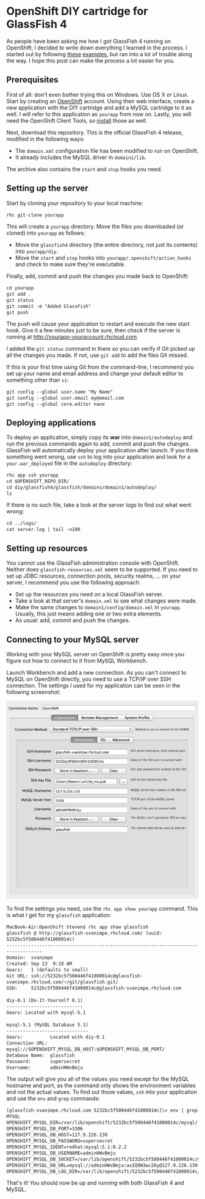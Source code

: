 # OpenShift DIY cartridge for GlassFish 4

As people have been asking me how I got GlassFish 4 running on OpenShift, I decided to write down everything I learned in the process. I started out by following <a href="http://www.openshift.com/blogs/running-java-apps-in-the-cloud-with-glassfish-and-a-paas">these</a> <a href="https://github.com/openshift-quickstart/openshift-glassfish3-sample">examples</a>, but ran into a lot of trouble along the way. I hope this post can make the process a lot easier for you.

## Prerequisites

First of all: don't even bother trying this on Windows. Use OS X or Linux. Start by creating an <a href="https://www.openshift.com/">OpenShift</a> account. Using their web interface, create a new application with the DIY cartridge and add a MySQL cartridge to it as well. I will refer to this application as `yourapp` from now on. Lastly, you will need the OpenShift Client Tools, so <a href="https://www.openshift.com/developers/rhc-client-tools-install">install</a> those as well.

Next, download this repository. This is the official GlassFish 4 release, modified in the following ways:

- The `domain.xml` configuration file has been modified to run on OpenShift.
- It already includes the MySQL driver in `domain1/lib`.

The archive also contains the `start` and `stop` hooks you need.

## Setting up the server

Start by cloning your repository to your local machine:

```
rhc git-clone yourapp
```

This will create a `yourapp` directory. Move the files you downloaded (or cloned) into `yourapp` as follows:

- Move the `glassfish4` directory (the entire directory, not just its contents) into `yourapp/diy`.
- Move the `start` and `stop` hooks into `yourapp/.openshift/action_hooks` and check to make sure they're executable.

Finally, add, commit and push the changes you made back to OpenShift:

```
cd yourapp
git add .
git status
git commit -m "Added GlassFish"
git push
```

The push will cause your application to restart and execute the new start hook. Give it a few minutes just to be sure, then check if the server is running at <a href="http://yourapp-youraccount.rhcloud.com">http://yourapp-youraccount.rhcloud.com</a>.

I added the `git status` command in there so you can verify if Git picked up all the changes you made. If not, use `git add` to add the files Git missed.

If this is your first time using Git from the command-line, I recommend you set up your name and email address and change your default editor to something other than `vi`:

```
git config --global user.name "My Name"
git config --global user.email my@email.com
git config --global core.editor nano
```

## Deploying applications

To deploy an application, simply copy its **war** into `domain1/autodeploy` and run the previous commands again to add, commit and push the changes. GlassFish will automatically deploy your application after launch. If you think something went wrong, use `ssh` to log into your application and look for a
`your.war_deployed` file in the `autodeploy` directory:

```
rhc app ssh yourapp
cd $OPENSHIFT_REPO_DIR/
cd diy/glassfish4/glassfish/domains/domain1/autodeploy/
ls
```

If there is no such file, take a look at the server logs to find out what went wrong:

```
cd ../logs/
cat server.log | tail -n100
```

## Setting up resources

You cannot use the GlassFish administration console with OpenShift. Neither does `glassfish-resources.xml` seem to be supported. If you need to set up JDBC resources, connection pools, security realms, ... on your server, I recommend you use the following approach:

- Set up the resources you need on a local GlassFish server.
- Take a look at that server's `domain.xml` to see what changes were made.
- Make the same changes to `domain1/config/domain.xml` in `yourapp`. Usually, this just means adding one or two extra elements.
- As usual: add, commit and push the changes.

## Connecting to your MySQL server

Working with your MySQL server on OpenShift is pretty easy once you figure out how to connect to it from MySQL Workbench.

Launch Workbench and add a new connection. As you can't connect to MySQL on OpenShift directly, you need to use a TCP/IP over SSH connection. The settings I used for my application can be seen in the following screenshot:

![](images/glassfish-openshift-1.png)

To find the settings you need, use the `rhc app show yourapp` command. This is what I get for my `glassfish` application:

```
MacBook-Air:OpenShift Steven$ rhc app show glassfish
glassfish @ http://glassfish-svanimpe.rhcloud.com/ (uuid: 5232bc5f500446f41000014c)
-----------------------------------------------------------------------------------
Domain:  svanimpe
Created: Sep 13  9:18 AM
Gears:   1 (defaults to small)
Git URL: ssh://5232bc5f500446f41000014c@glassfish-svanimpe.rhcloud.com/~/git/glassfish.git/
SSH:     5232bc5f500446f41000014c@glassfish-svanimpe.rhcloud.com

diy-0.1 (Do-It-Yourself 0.1)
----------------------------
Gears: Located with mysql-5.1

mysql-5.1 (MySQL Database 5.1)
------------------------------
Gears:          Located with diy-0.1
Connection URL: mysql://$OPENSHIFT_MYSQL_DB_HOST:$OPENSHIFT_MYSQL_DB_PORT/
Database Name:  glassfish
Password:       supersecret
Username:       adminHWvBmju
```

The output will give you all of the values you need except for the MySQL hostname and port, as the command only
shows the environment variables and not the actual values. To find out those values, `ssh` into your application and
use the `env` and `grep` commands:

```
[glassfish-svanimpe.rhcloud.com 5232bc5f500446f41000014c]\> env | grep MYSQL
OPENSHIFT_MYSQL_DIR=/var/lib/openshift/5232bc5f500446f41000014c/mysql/
OPENSHIFT_MYSQL_DB_PORT=3306
OPENSHIFT_MYSQL_DB_HOST=127.9.226.130
OPENSHIFT_MYSQL_DB_PASSWORD=supersecret
OPENSHIFT_MYSQL_IDENT=redhat:mysql:5.1:0.2.2
OPENSHIFT_MYSQL_DB_USERNAME=adminHWvBmju
OPENSHIFT_MYSQL_DB_SOCKET=/var/lib/openshift/5232bc5f500446f41000014c/mysql//socket/mysql.sock
OPENSHIFT_MYSQL_DB_URL=mysql://adminHWvBmju:asIQ9W3wc26y@127.9.226.130:3306/
OPENSHIFT_MYSQL_DB_LOG_DIR=/var/lib/openshift/5232bc5f500446f41000014c/mysql//log/
```

That's it! You should now be up and running with both GlassFish 4 and MySQL.
